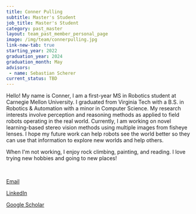 ```yaml
---
title: Conner Pulling
subtitle: Master's Student
job_title: Master's Student
category: past_master
layout: team_past_member_personal_page
image: /img/team/connerpulling.jpg
link-new-tab: true
starting_year: 2022
graduation_year: 2024
graduation_month: May
advisors:
 - name: Sebastian Scherer
current_status: TBD
---
```


Hello! My name is Conner, I am a first-year MS in Robotics student at Carnegie Mellon University. I graduated from Virginia Tech with a B.S. in Robotics & Automation with a minor in Computer Science. My research interests involve perception and reasoning methods as applied to field robots operating in the real world. Currently, I am working on novel learning-based stereo vision methods using multiple images from fisheye lenses. I hope my future work can help robots see the world better so they can use that information to explore new worlds and help others.

When I'm not working, I enjoy rock climbing, painting, and reading. I love trying new hobbies and going to new places!

<br>

[Email](mailto:cpulling@andrew.cmu.edu)

[LinkedIn](https://www.linkedin.com/in/connerpulling/)

[Google Scholar](https://scholar.google.com/citations?user=_ZRb8msAAAAJ&hl=en&oi=ao)